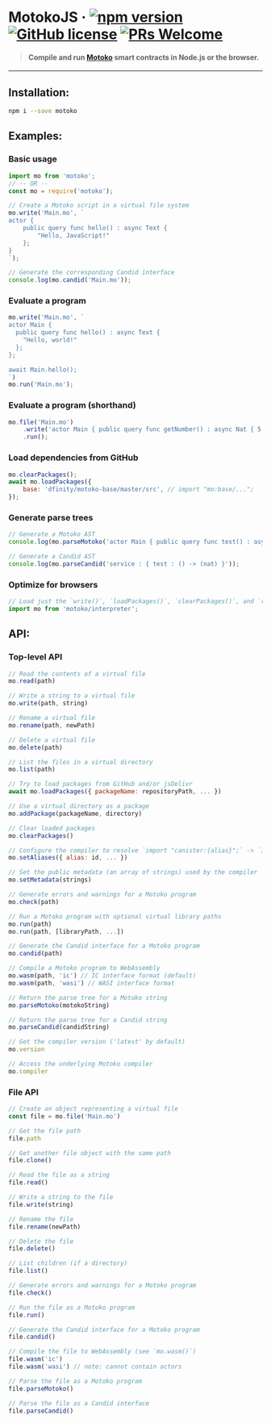 
# MotokoJS &middot; [![npm version](https://img.shields.io/npm/v/motoko.svg?logo=npm)](https://www.npmjs.com/package/motoko) [![GitHub license](https://img.shields.io/badge/license-Apache%202.0-blue.svg)](https://opensource.org/licenses/Apache-2.0) [![PRs Welcome](https://img.shields.io/badge/PRs-welcome-brightgreen.svg)](https://github.com/dfinity/motoko/issues)

> #### Compile and run [Motoko](https://smartcontracts.org/) smart contracts in Node.js or the browser.

---

## Installation:

```sh
npm i --save motoko
```

## Examples:

### Basic usage

```js
import mo from 'motoko';
// -- OR --
const mo = require('motoko');

// Create a Motoko script in a virtual file system
mo.write('Main.mo', `
actor {
    public query func hello() : async Text {
        "Hello, JavaScript!"
    };
}
`);

// Generate the corresponding Candid interface
console.log(mo.candid('Main.mo'));
```

### Evaluate a program

```js
mo.write('Main.mo', `
actor Main {
  public query func hello() : async Text {
    "Hello, world!"
  };
};

await Main.hello();
`)
mo.run('Main.mo');
```

### Evaluate a program (shorthand)

```js
mo.file('Main.mo')
    .write('actor Main { public query func getNumber() : async Nat { 5 } }')
    .run();
```

### Load dependencies from GitHub

```js
mo.clearPackages();
await mo.loadPackages({
    base: 'dfinity/motoko-base/master/src', // import "mo:base/...";
});
```

### Generate parse trees

```js
// Generate a Motoko AST
console.log(mo.parseMotoko('actor Main { public query func test() : async Nat { 123 } }'));

// Generate a Candid AST
console.log(mo.parseCandid('service : { test : () -> (nat) }'));
```

### Optimize for browsers

```js
// Load just the `write()`, `loadPackages()`, `clearPackages()`, and `run()`, operations for a smaller file size:
import mo from 'motoko/interpreter';
```

## API:

### Top-level API

```js
// Read the contents of a virtual file
mo.read(path)

// Write a string to a virtual file
mo.write(path, string)

// Rename a virtual file
mo.rename(path, newPath)

// Delete a virtual file
mo.delete(path)

// List the files in a virtual directory
mo.list(path)

// Try to load packages from GitHub and/or jsDelivr
await mo.loadPackages({ packageName: repositoryPath, ... })

// Use a virtual directory as a package
mo.addPackage(packageName, directory)

// Clear loaded packages
mo.clearPackages()

// Configure the compiler to resolve `import "canister:{alias}";` -> `import "canister:{id}";`
mo.setAliases({ alias: id, ... })

// Set the public metadata (an array of strings) used by the compiler
mo.setMetadata(strings)

// Generate errors and warnings for a Motoko program
mo.check(path)

// Run a Motoko program with optional virtual library paths
mo.run(path)
mo.run(path, [libraryPath, ...])

// Generate the Candid interface for a Motoko program
mo.candid(path)

// Compile a Motoko program to WebAssembly
mo.wasm(path, 'ic') // IC interface format (default)
mo.wasm(path, 'wasi') // WASI interface format

// Return the parse tree for a Motoko string
mo.parseMotoko(motokoString)

// Return the parse tree for a Candid string
mo.parseCandid(candidString)

// Get the compiler version ('latest' by default)
mo.version

// Access the underlying Motoko compiler
mo.compiler
```

### File API

```js
// Create an object representing a virtual file
const file = mo.file('Main.mo')

// Get the file path
file.path

// Get another file object with the same path
file.clone()

// Read the file as a string
file.read()

// Write a string to the file
file.write(string)

// Rename the file
file.rename(newPath)

// Delete the file
file.delete()

// List children (if a directory)
file.list()

// Generate errors and warnings for a Motoko program
file.check()

// Run the file as a Motoko program
file.run()

// Generate the Candid interface for a Motoko program
file.candid()

// Compile the file to WebAssembly (see `mo.wasm()`)
file.wasm('ic')
file.wasm('wasi') // note: cannot contain actors

// Parse the file as a Motoko program
file.parseMotoko()

// Parse the file as a Candid interface
file.parseCandid()
```
